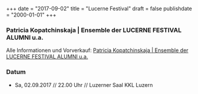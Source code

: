 ﻿+++
date = "2017-09-02"
title = "Lucerne Festival"
draft = false
publishdate = "2000-01-01"
+++

### Patricia Kopatchinskaja | Ensemble der LUCERNE FESTIVAL ALUMNI u.a.

Alle Informationen und Vorverkauf: [Patricia Kopatchinskaja | Ensemble der LUCERNE FESTIVAL ALUMNI u.a.](https://www.lucernefestival.ch/de/programm/patricia-kopatchinskaja-ensemble-der-lucerne-festival-alumni-ua/454)

### Datum

* Sa, 02.09.2017 // 22.00 Uhr // Luzerner Saal KKL Luzern
